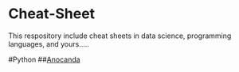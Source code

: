 # Cheat-Sheet
This respository include cheat sheets in data science, programming languages, and yours.....

#Python
##[Anocanda](https://www.forparkinson.com/BigDataChapter/assets/img/2019-09-28/main-qimg-anocanda.png)
